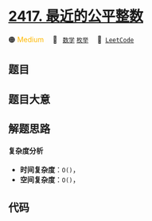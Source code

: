 # [2417. 最近的公平整数](https://leetcode.com/problems/closest-fair-integer)

🟠 <font color=#ffb800>Medium</font>&emsp; 🔖&ensp; [`数学`](/outline/tag/math.md) [`枚举`](/outline/tag/enumeration.md)&emsp; 🔗&ensp;[`LeetCode`](https://leetcode.com/problems/closest-fair-integer)

## 题目




## 题目大意




## 解题思路

#### 复杂度分析

- **时间复杂度**：`O()`，
- **空间复杂度**：`O()`，

## 代码

```javascript

```